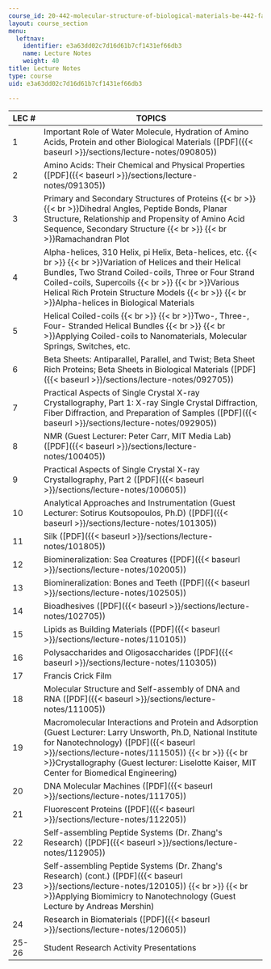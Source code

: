 ```yaml
---
course_id: 20-442-molecular-structure-of-biological-materials-be-442-fall-2005
layout: course_section
menu:
  leftnav:
    identifier: e3a63dd02c7d16d61b7cf1431ef66db3
    name: Lecture Notes
    weight: 40
title: Lecture Notes
type: course
uid: e3a63dd02c7d16d61b7cf1431ef66db3

---
```


| LEC # | TOPICS |
| --- | --- |
| 1 | Important Role of Water Molecule, Hydration of Amino Acids, Protein and other Biological Materials ([PDF]({{< baseurl >}}/sections/lecture-notes/090805)) |
| 2 | Amino Acids: Their Chemical and Physical Properties ([PDF]({{< baseurl >}}/sections/lecture-notes/091305)) |
| 3 | Primary and Secondary Structures of Proteins  {{< br >}}  {{< br >}}Dihedral Angles, Peptide Bonds, Planar Structure, Relationship and Propensity of Amino Acid Sequence, Secondary Structure  {{< br >}}  {{< br >}}Ramachandran Plot |
| 4 | Alpha-helices, 310 Helix, pi Helix, Beta-helices, etc.  {{< br >}}  {{< br >}}Variation of Helices and their Helical Bundles, Two Strand Coiled-coils, Three or Four Strand Coiled-coils, Supercoils  {{< br >}}  {{< br >}}Various Helical Rich Protein Structure Models  {{< br >}}  {{< br >}}Alpha-helices in Biological Materials |
| 5 | Helical Coiled-coils  {{< br >}}  {{< br >}}Two-, Three-, Four- Stranded Helical Bundles  {{< br >}}  {{< br >}}Applying Coiled-coils to Nanomaterials, Molecular Springs, Switches, etc. |
| 6 | Beta Sheets: Antiparallel, Parallel, and Twist; Beta Sheet Rich Proteins; Beta Sheets in Biological Materials ([PDF]({{< baseurl >}}/sections/lecture-notes/092705)) |
| 7 | Practical Aspects of Single Crystal X-ray Crystallography, Part 1: X-ray Single Crystal Diffraction, Fiber Diffraction, and Preparation of Samples ([PDF]({{< baseurl >}}/sections/lecture-notes/092905)) |
| 8 | NMR (Guest Lecturer: Peter Carr, MIT Media Lab) ([PDF]({{< baseurl >}}/sections/lecture-notes/100405)) |
| 9 | Practical Aspects of Single Crystal X-ray Crystallography, Part 2 ([PDF]({{< baseurl >}}/sections/lecture-notes/100605)) |
| 10 | Analytical Approaches and Instrumentation (Guest Lecturer: Sotirus Koutsopoulos, Ph.D) ([PDF]({{< baseurl >}}/sections/lecture-notes/101305)) |
| 11 | Silk ([PDF]({{< baseurl >}}/sections/lecture-notes/101805)) |
| 12 | Biomineralization: Sea Creatures ([PDF]({{< baseurl >}}/sections/lecture-notes/102005)) |
| 13 | Biomineralization: Bones and Teeth ([PDF]({{< baseurl >}}/sections/lecture-notes/102505)) |
| 14 | Bioadhesives ([PDF]({{< baseurl >}}/sections/lecture-notes/102705)) |
| 15 | Lipids as Building Materials ([PDF]({{< baseurl >}}/sections/lecture-notes/110105)) |
| 16 | Polysaccharides and Oligosaccharides ([PDF]({{< baseurl >}}/sections/lecture-notes/110305)) |
| 17 | Francis Crick Film |
| 18 | Molecular Structure and Self-assembly of DNA and RNA ([PDF]({{< baseurl >}}/sections/lecture-notes/111005)) |
| 19 | Macromolecular Interactions and Protein and Adsorption (Guest Lecturer: Larry Unsworth, Ph.D, National Institute for Nanotechnology) ([PDF]({{< baseurl >}}/sections/lecture-notes/111505))  {{< br >}}  {{< br >}}Crystallography (Guest lecturer: Liselotte Kaiser, MIT Center for Biomedical Engineering) |
| 20 | DNA Molecular Machines ([PDF]({{< baseurl >}}/sections/lecture-notes/111705)) |
| 21 | Fluorescent Proteins ([PDF]({{< baseurl >}}/sections/lecture-notes/112205)) |
| 22 | Self-assembling Peptide Systems (Dr. Zhang's Research) ([PDF]({{< baseurl >}}/sections/lecture-notes/112905)) |
| 23 | Self-assembling Peptide Systems (Dr. Zhang's Research) (cont.) ([PDF]({{< baseurl >}}/sections/lecture-notes/120105))  {{< br >}}  {{< br >}}Applying Biomimicry to Nanotechnology (Guest Lecture by Andreas Mershin) |
| 24 | Research in Biomaterials ([PDF]({{< baseurl >}}/sections/lecture-notes/120605)) |
| 25-26 | Student Research Activity Presentations
